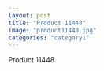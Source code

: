 ```yaml
---
layout: post
title: "Product 11448"
image: "product11448.jpg"
categories: "category1"
---
```

Product 11448
